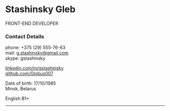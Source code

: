 # Stashinsky Gleb 
FRONT-END DEVELOPER

### Contact Details
phone: +375 (29) 555-76-63   
mail: g.stashinsky@gmail.com   
skype: gstashinsky  

[linkedin.com/in/gstashinsky](linkedin.com/in/gstashinsky)  
[github.com/Globus007](github.com/Globus007)   

Date of birth: 17/10/1985  
Minsk, Belarus  

English B1+

---
